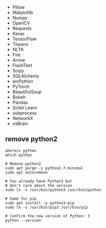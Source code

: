 
- Pillow
- Matplotlib 
- Numpy
- OpenCV 
- Requests
- Keras
- TensorFlow
- Theano
- NLTK
- Fire
- Arrow
- FlashText
- Scipy 
- SQLAlchemy
- wxPython
- PyTorch
- BeautifulSoup 
- Bokeh
- Pandas 
- Scikit Learn
- subprocess
- NetworkX 
- osBrain


## remove python2

```shell
whereis python
which python

# Remove python2
sudo apt purge -y python2.7-minimal
sudo apt autoremove

# You already have Python3 but 
# don't care about the version 
sudo ln -s /usr/bin/python3 /usr/bin/python

# Same for pip
sudo apt install -y python3-pip
sudo ln -s /usr/bin/pip3 /usr/bin/pip

# Confirm the new version of Python: 3
python --version
```

